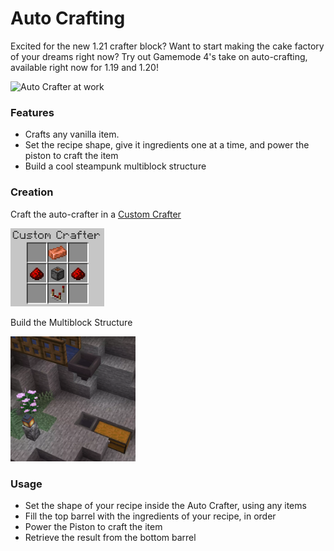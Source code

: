 # Auto Crafting <!--$headerTitle--><!--$pmc:delete-->

Excited for the new 1.21 crafter block? Want to start making the cake factory of your dreams right now? Try out Gamemode 4's take on auto-crafting, available right now for 1.19 and 1.20!<!--$pmc:headerSize-->

<img src="images/auto_crafter.webp" alt="Auto Crafter at work" width="350"/> <!--$localAssetToURL--> <!--$modrinth:replaceWithVideo--> <!--$pmc:delete-->

### Features
- Crafts any vanilla item.
- Set the recipe shape, give it ingredients one at a time, and power the piston to craft the item
- Build a cool steampunk multiblock structure

### Creation
Craft the auto-crafter in a [Custom Crafter](https://wiki.gm4.co/wiki/Custom_Crafters)

<img src="images/crafting_recipe.png" alt="Auto Crafter Recipe" width="150"/> <!--$localAssetToURL-->

Build the Multiblock Structure

<img src="images/setting-up-a-crafter.webp" alt="Auto Crafter Recipe" width="200"/> <!--$localAssetToURL-->

### Usage
- Set the shape of your recipe inside the Auto Crafter, using any items
- Fill the top barrel with the ingredients of your recipe, in order
- Power the Piston to craft the item
- Retrieve the result from the bottom barrel
